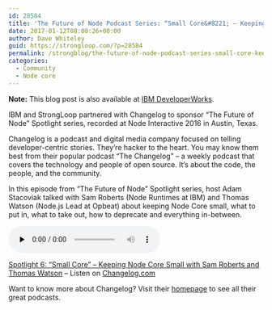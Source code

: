 ```yaml
---
id: 28584
title: 'The Future of Node Podcast Series: “Small Core&#8221; – Keeping Node Core Small'
date: 2017-01-12T08:00:26+00:00
author: Dave Whiteley
guid: https://strongloop.com/?p=28584
permalink: /strongblog/the-future-of-node-podcast-series-small-core-keeping-node-core-small/
categories:
  - Community
  - Node core
---
```


**Note:** This blog post is also available at [IBM DeveloperWorks](https://developer.ibm.com/node/2017/01/12/the-future-of-node-podcast-series-small-core-keeping-node-core-small/).  

IBM and StrongLoop partnered with Changelog to sponsor &#8220;The Future of Node&#8221; Spotlight series, recorded at Node Interactive 2016 in Austin, Texas.

Changelog is a podcast and digital media company focused on telling developer-centric stories. They’re hacker to the heart. You may know them best from their popular podcast “The Changelog” &#8211; a weekly podcast that covers the technology and people of open source. It&#8217;s about the code, the people, and the community.

In this episode from &#8220;The Future of Node&#8221; Spotlight series, host Adam Stacoviak talked with Sam Roberts (Node Runtimes at IBM) and Thomas Watson (Node.js Lead at Opbeat) about keeping Node Core small, what to put in, what to take out, how to deprecate and everything in-between.

<!--more-->

<audio class="changelog-episode" src="https://cdn.changelog.com/uploads/spotlight/6/spotlight-6.mp3" preload="none" controls="controls" data-src="https://changelog.com/spotlight/6/embed" data-theme="night"></audio>

[Spotlight 6: &#8220;Small Core&#8221; – Keeping Node Core Small with Sam Roberts and Thomas Watson](https://changelog.com/spotlight/6) – Listen on [Changelog.com](https://changelog.com/)

Want to know more about Changelog? Visit their [homepage](https://changelog.com/) to see all their great podcasts.
